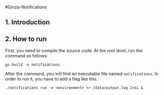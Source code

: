 #Ginza-Notifications

## 1. Introduction

## 2. How to run
First, you need to compile the source code. At the root level, run the command as follows:

`go build -o notifications`

After the command, you will find an executable file named `notifications`. In order to run it, you have to add a flag like this.

`./notifications run -e <environment> >> /data/output.log 2>&1 &`

